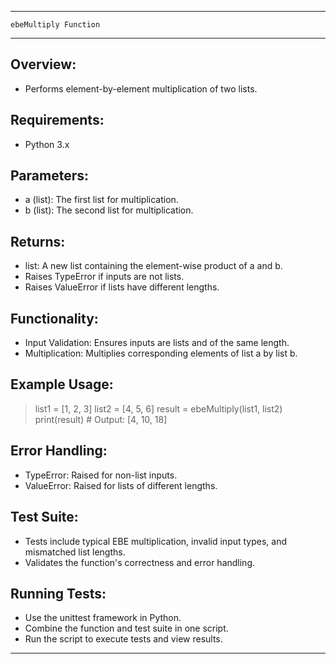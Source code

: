 ---------------------------------------------------------------
    ebeMultiply Function
---------------------------------------------------------------

Overview:
---------
- Performs element-by-element multiplication of two lists.

Requirements:
-------------
- Python 3.x

Parameters:
-----------
- a (list): The first list for multiplication.
- b (list): The second list for multiplication.

Returns:
--------
- list: A new list containing the element-wise product of a and b.
- Raises TypeError if inputs are not lists.
- Raises ValueError if lists have different lengths.

Functionality:
--------------
- Input Validation: Ensures inputs are lists and of the same length.
- Multiplication: Multiplies corresponding elements of list a by list b.

Example Usage:
--------------
> list1 = [1, 2, 3]
> list2 = [4, 5, 6]
> result = ebeMultiply(list1, list2)
> print(result)  # Output: [4, 10, 18]

Error Handling:
---------------
- TypeError: Raised for non-list inputs.
- ValueError: Raised for lists of different lengths.

Test Suite:
-----------
- Tests include typical EBE multiplication, invalid input types, and mismatched list lengths.
- Validates the function's correctness and error handling.

Running Tests:
--------------
- Use the unittest framework in Python.
- Combine the function and test suite in one script.
- Run the script to execute tests and view results.

---------------------------------------------------------------
